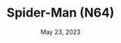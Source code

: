 ---
layout: n64
title: "Spider-Man (N64)"
categories:
 - approved
 - n64
 - universal
 - safe
tags:
- spiderman
- batman
series:
- spider-man
date: May 23, 2023
permalink: /games/spiderman-m64/play/details
publisher: Activision
gid: spiderman-n64
edition: us
---